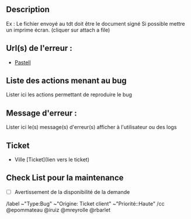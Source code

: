 ## Description

Ex : Le fichier envoyé au tdt doit être le document signé
Si possible mettre un imprime écran. (cliquer sur attach a file)

## Url(s) de l'erreur :

- [Pastell](https://pastell.recette.libriciel.net/:path)

## Liste des actions menant au bug

Lister ici les actions permettant de reproduire le bug

## Message d'erreur :

Lister ici le(s) message(s) d'erreur(s) afficher à l'utilisateur ou des logs  

## Ticket

- Ville [Ticket](lien vers le ticket)


## Check List pour la maintenance
- [ ] Avertissement de la disponibilité de la demande


/label ~"Type:Bug"  ~"Origine: Ticket client" ~"Priorité::Haute" 
/cc @epommateau @iruiz @mreyrolle @rbarlet   
